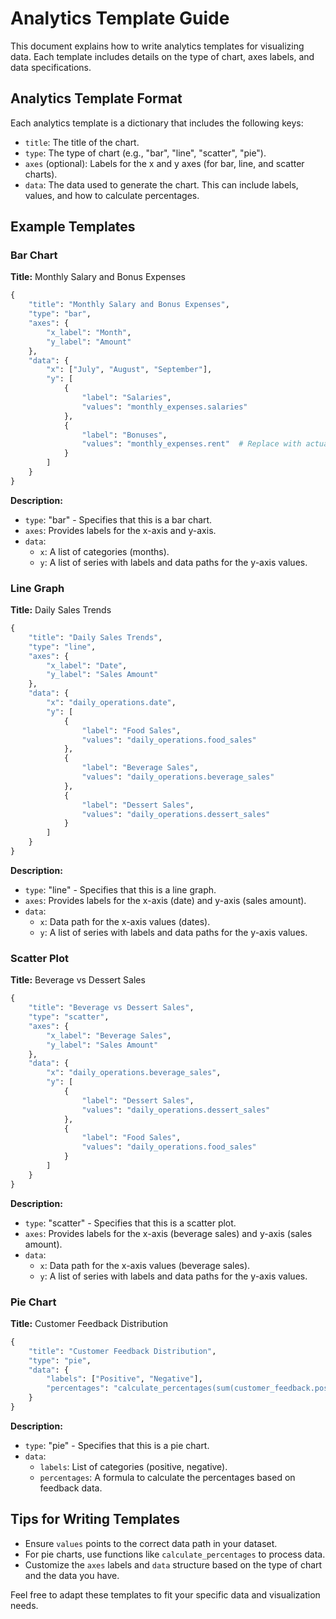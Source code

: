 # Analytics Template Guide

This document explains how to write analytics templates for visualizing data. Each template includes details on the type of chart, axes labels, and data specifications.

## Analytics Template Format

Each analytics template is a dictionary that includes the following keys:

- `title`: The title of the chart.
- `type`: The type of chart (e.g., "bar", "line", "scatter", "pie").
- `axes` (optional): Labels for the x and y axes (for bar, line, and scatter charts).
- `data`: The data used to generate the chart. This can include labels, values, and how to calculate percentages.

## Example Templates

### Bar Chart

**Title:** Monthly Salary and Bonus Expenses

```python
{
    "title": "Monthly Salary and Bonus Expenses",
    "type": "bar",
    "axes": {
        "x_label": "Month",
        "y_label": "Amount"
    },
    "data": {
        "x": ["July", "August", "September"],
        "y": [
            {
                "label": "Salaries",
                "values": "monthly_expenses.salaries"
            },
            {
                "label": "Bonuses",
                "values": "monthly_expenses.rent"  # Replace with actual bonus data path if applicable
            }
        ]
    }
}
```

**Description:**

- `type`: "bar" - Specifies that this is a bar chart.
- `axes`: Provides labels for the x-axis and y-axis.
- `data`: 
  - `x`: A list of categories (months).
  - `y`: A list of series with labels and data paths for the y-axis values.

### Line Graph

**Title:** Daily Sales Trends

```python
{
    "title": "Daily Sales Trends",
    "type": "line",
    "axes": {
        "x_label": "Date",
        "y_label": "Sales Amount"
    },
    "data": {
        "x": "daily_operations.date",
        "y": [
            {
                "label": "Food Sales",
                "values": "daily_operations.food_sales"
            },
            {
                "label": "Beverage Sales",
                "values": "daily_operations.beverage_sales"
            },
            {
                "label": "Dessert Sales",
                "values": "daily_operations.dessert_sales"
            }
        ]
    }
}
```

**Description:**

- `type`: "line" - Specifies that this is a line graph.
- `axes`: Provides labels for the x-axis (date) and y-axis (sales amount).
- `data`: 
  - `x`: Data path for the x-axis values (dates).
  - `y`: A list of series with labels and data paths for the y-axis values.

### Scatter Plot

**Title:** Beverage vs Dessert Sales

```python
{
    "title": "Beverage vs Dessert Sales",
    "type": "scatter",
    "axes": {
        "x_label": "Beverage Sales",
        "y_label": "Sales Amount"
    },
    "data": {
        "x": "daily_operations.beverage_sales",
        "y": [
            {
                "label": "Dessert Sales",
                "values": "daily_operations.dessert_sales"
            },
            {
                "label": "Food Sales",
                "values": "daily_operations.food_sales"
            }
        ]
    }
}
```

**Description:**

- `type`: "scatter" - Specifies that this is a scatter plot.
- `axes`: Provides labels for the x-axis (beverage sales) and y-axis (sales amount).
- `data`: 
  - `x`: Data path for the x-axis values (beverage sales).
  - `y`: A list of series with labels and data paths for the y-axis values.

### Pie Chart

**Title:** Customer Feedback Distribution

```python
{
    "title": "Customer Feedback Distribution",
    "type": "pie",
    "data": {
        "labels": ["Positive", "Negative"],
        "percentages": "calculate_percentages(sum(customer_feedback.positive_feedback), sum(customer_feedback.negative_feedback))"
    }
}
```

**Description:**

- `type`: "pie" - Specifies that this is a pie chart.
- `data`: 
  - `labels`: List of categories (positive, negative).
  - `percentages`: A formula to calculate the percentages based on feedback data.

## Tips for Writing Templates

- Ensure `values` points to the correct data path in your dataset.
- For pie charts, use functions like `calculate_percentages` to process data.
- Customize the `axes` labels and `data` structure based on the type of chart and the data you have.

Feel free to adapt these templates to fit your specific data and visualization needs.